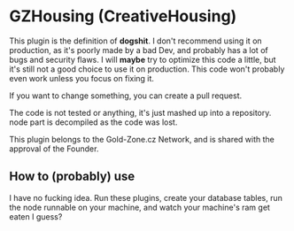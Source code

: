 # GZHousing (CreativeHousing)

This plugin is the definition of **dogshit**. I don't recommend using it on production, as it's poorly made by a bad Dev, and probably has a lot of bugs and security flaws.
I will **maybe** try to optimize this code a little, but it's still not a good choice to use it on production.
This code won't probably even work unless you focus on fixing it.

If you want to change something, you can create a pull request.

The code is not tested or anything, it's just mashed up into a repository.
node part is decompiled as the code was lost.

This plugin belongs to the Gold-Zone.cz Network, and is shared with the approval of the Founder.

## How to (probably) use
I have no fucking idea. Run these plugins, create your database tables, run the node runnable on your machine, and watch your machine's ram get eaten I guess?
